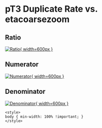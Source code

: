 # pT3 Duplicate Rate vs. etacoarsezoom

## Ratio

[![Ratio](../mtv/var/pT3_duplrate_etacoarsezoom.png){ width=600px }](../mtv/var/pT3_duplrate_etacoarsezoom.pdf)

## Numerator

[![Numerator](../mtv/num/pT3_duplrate_etacoarsezoom_num.png){ width=600px }](../mtv/num/pT3_duplrate_etacoarsezoom_num.pdf)

## Denominator

[![Denominator](../mtv/den/pT3_duplrate_etacoarsezoom_den.png){ width=600px }](../mtv/den/pT3_duplrate_etacoarsezoom_den.pdf)


``` {=html}
<style>
body { min-width: 100% !important; }
</style>
```
